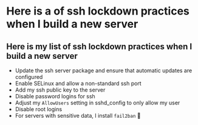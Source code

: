 # Here is a of ssh lockdown practices when I build a new server

## Here is my list of ssh lockdown practices when I build a new server

- Update the ssh server package and ensure that automatic updates are configured
- Enable SELinux and allow a non-standard ssh port
- Add my ssh public key to the server
- Disable password logins for ssh
- Adjust my `AllowUsers` setting in sshd_config to only allow my user
- Disable root logins
- For servers with sensitive data, I install `fail2ban` 🚫
